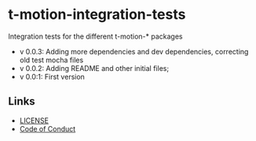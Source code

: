 # t-motion-integration-tests  
Integration tests for the different t-motion-* packages  

* v 0.0.3: Adding more dependencies and dev dependencies, correcting old test mocha files 
* v 0.0.2: Adding README and other initial files;  
* v 0.0:1: First version  

## Links  
  - [LICENSE](https://github.com/tcardoso2/t-motion-i-tests/blob/master/LICENSE)  
  - [Code of Conduct](https://github.com/tcardoso2/t-motion-detector-cli/blob/master/CODE_OF_CONDUCT.md)  
